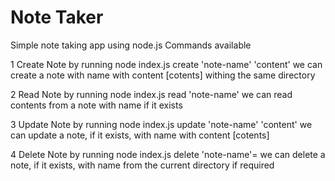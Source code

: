# Note Taker
Simple note taking app using node.js
Commands available 

1 Create Note
  by running 
    node index.js create 'note-name' 'content'
  we can create a note with name <note-name> with content [cotents] withing the same directory


2 Read Note
  by running 
    node index.js read 'note-name'
  we can read contents from a note with name <note-name> if it exists


3 Update Note
  by running 
    node index.js update 'note-name' 'content'
  we can update a note, if it exists, with name <note-name> with content [cotents]


4 Delete Note
  by running 
    node index.js delete 'note-name'=
  we can delete a note, if it exists, with name <note-name> from the current directory if required
